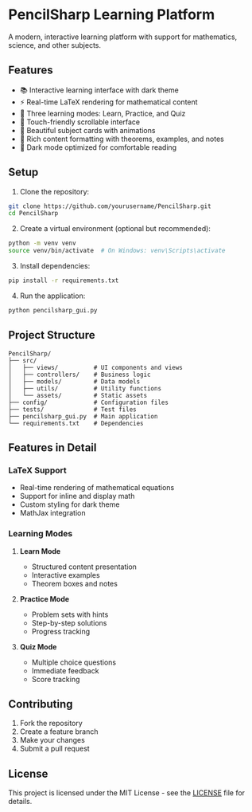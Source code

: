# PencilSharp Learning Platform

A modern, interactive learning platform with support for mathematics, science, and other subjects.

## Features

- 📚 Interactive learning interface with dark theme
- ⚡ Real-time LaTeX rendering for mathematical content
- 🎯 Three learning modes: Learn, Practice, and Quiz
- 📱 Touch-friendly scrollable interface
- 🎨 Beautiful subject cards with animations
- 📝 Rich content formatting with theorems, examples, and notes
- 🌙 Dark mode optimized for comfortable reading

## Setup

1. Clone the repository:
```bash
git clone https://github.com/yourusername/PencilSharp.git
cd PencilSharp
```

2. Create a virtual environment (optional but recommended):
```bash
python -m venv venv
source venv/bin/activate  # On Windows: venv\Scripts\activate
```

3. Install dependencies:
```bash
pip install -r requirements.txt
```

4. Run the application:
```bash
python pencilsharp_gui.py
```

## Project Structure

```
PencilSharp/
├── src/
│   ├── views/          # UI components and views
│   ├── controllers/    # Business logic
│   ├── models/         # Data models
│   ├── utils/          # Utility functions
│   └── assets/         # Static assets
├── config/             # Configuration files
├── tests/              # Test files
├── pencilsharp_gui.py  # Main application
└── requirements.txt    # Dependencies
```

## Features in Detail

### LaTeX Support
- Real-time rendering of mathematical equations
- Support for inline and display math
- Custom styling for dark theme
- MathJax integration

### Learning Modes
1. **Learn Mode**
   - Structured content presentation
   - Interactive examples
   - Theorem boxes and notes

2. **Practice Mode**
   - Problem sets with hints
   - Step-by-step solutions
   - Progress tracking

3. **Quiz Mode**
   - Multiple choice questions
   - Immediate feedback
   - Score tracking

## Contributing

1. Fork the repository
2. Create a feature branch
3. Make your changes
4. Submit a pull request

## License

This project is licensed under the MIT License - see the [LICENSE](LICENSE) file for details. 